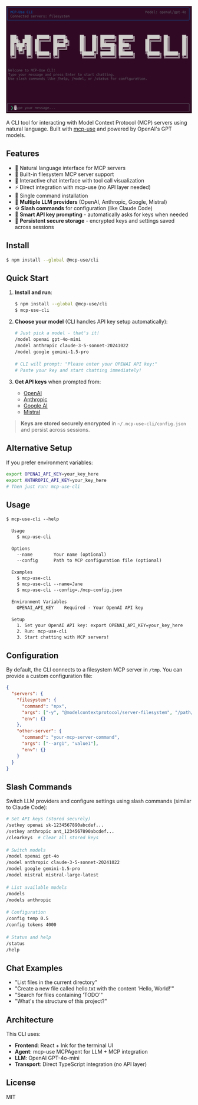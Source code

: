 <div align="center">
  <img src="static/terminal.png" alt="Terminal" />
</div>

A CLI tool for interacting with Model Context Protocol (MCP) servers using natural language. Built with [mcp-use](https://github.com/mcp-use/mcp-use-ts) and powered by OpenAI's GPT models.

## Features

- 🤖 Natural language interface for MCP servers
- 🔧 Built-in filesystem MCP server support
- 💬 Interactive chat interface with tool call visualization
- ⚡ Direct integration with mcp-use (no API layer needed)
- 🚀 Single command installation
- 🔄 **Multiple LLM providers** (OpenAI, Anthropic, Google, Mistral)
- ⚙️ **Slash commands** for configuration (like Claude Code)
- 🔑 **Smart API key prompting** - automatically asks for keys when needed
- 💾 **Persistent secure storage** - encrypted keys and settings saved across sessions

## Install

```bash
$ npm install --global @mcp-use/cli
```

## Quick Start

1. **Install and run**:
   ```bash
   $ npm install --global @mcp-use/cli
   $ mcp-use-cli
   ```

2. **Choose your model** (CLI handles API key setup automatically):
   ```bash
   # Just pick a model - that's it!
   /model openai gpt-4o-mini
   /model anthropic claude-3-5-sonnet-20241022
   /model google gemini-1.5-pro
   
   # CLI will prompt: "Please enter your OPENAI API key:"
   # Paste your key and start chatting immediately!
   ```

3. **Get API keys** when prompted from:
   - [OpenAI](https://platform.openai.com/api-keys)
   - [Anthropic](https://console.anthropic.com/) 
   - [Google AI](https://aistudio.google.com/app/apikey)
   - [Mistral](https://console.mistral.ai/)

> **Keys are stored securely encrypted** in `~/.mcp-use-cli/config.json` and persist across sessions.

## Alternative Setup

If you prefer environment variables:
```bash
export OPENAI_API_KEY=your_key_here
export ANTHROPIC_API_KEY=your_key_here
# Then just run: mcp-use-cli
```

## Usage

```
$ mcp-use-cli --help

  Usage
    $ mcp-use-cli

  Options
    --name        Your name (optional)
    --config      Path to MCP configuration file (optional)

  Examples
    $ mcp-use-cli
    $ mcp-use-cli --name=Jane
    $ mcp-use-cli --config=./mcp-config.json

  Environment Variables
    OPENAI_API_KEY    Required - Your OpenAI API key

  Setup
    1. Set your OpenAI API key: export OPENAI_API_KEY=your_key_here
    2. Run: mcp-use-cli
    3. Start chatting with MCP servers!
```

## Configuration

By default, the CLI connects to a filesystem MCP server in `/tmp`. You can provide a custom configuration file:

```json
{
  "servers": {
    "filesystem": {
      "command": "npx",
      "args": ["-y", "@modelcontextprotocol/server-filesystem", "/path/to/directory"],
      "env": {}
    },
    "other-server": {
      "command": "your-mcp-server-command",
      "args": ["--arg1", "value1"],
      "env": {}
    }
  }
}
```

## Slash Commands

Switch LLM providers and configure settings using slash commands (similar to Claude Code):

```bash
# Set API keys (stored securely)
/setkey openai sk-1234567890abcdef...
/setkey anthropic ant_1234567890abcdef...
/clearkeys  # Clear all stored keys

# Switch models
/model openai gpt-4o
/model anthropic claude-3-5-sonnet-20241022
/model google gemini-1.5-pro
/model mistral mistral-large-latest

# List available models
/models
/models anthropic

# Configuration
/config temp 0.5
/config tokens 4000

# Status and help
/status
/help
```

## Chat Examples

- "List files in the current directory"
- "Create a new file called hello.txt with the content 'Hello, World!'"
- "Search for files containing 'TODO'"
- "What's the structure of this project?"

## Architecture

This CLI uses:
- **Frontend**: React + Ink for the terminal UI
- **Agent**: mcp-use MCPAgent for LLM + MCP integration
- **LLM**: OpenAI GPT-4o-mini
- **Transport**: Direct TypeScript integration (no API layer)

## License

MIT
